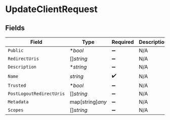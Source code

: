 # UpdateClientRequest


## Fields

| Field                    | Type                     | Required                 | Description              |
| ------------------------ | ------------------------ | ------------------------ | ------------------------ |
| `Public`                 | **bool*                  | :heavy_minus_sign:       | N/A                      |
| `RedirectUris`           | []*string*               | :heavy_minus_sign:       | N/A                      |
| `Description`            | **string*                | :heavy_minus_sign:       | N/A                      |
| `Name`                   | *string*                 | :heavy_check_mark:       | N/A                      |
| `Trusted`                | **bool*                  | :heavy_minus_sign:       | N/A                      |
| `PostLogoutRedirectUris` | []*string*               | :heavy_minus_sign:       | N/A                      |
| `Metadata`               | map[string]*any*         | :heavy_minus_sign:       | N/A                      |
| `Scopes`                 | []*string*               | :heavy_minus_sign:       | N/A                      |